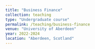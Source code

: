 ```yaml
---
title: "Business Finance"
collection: teaching
type: "Undergraduate course"
permalink: /teaching/business-finance
venue: "University of Aberdeen"
year: 2022-2024
location: "Aberdeen, Scotland"
---
```

